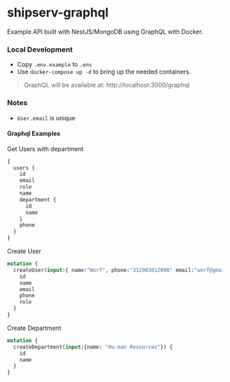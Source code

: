 # shipserv-graphql

Example API built with NestJS/MongoDB using GraphQL with Docker.

### Local Development

* Copy `.env.example` to `.env`
* Use `docker-compose up -d` to bring up the needed containers.

> GraphQL will be available at: http://localhost:3000/graphql

### Notes

* `User.email` is unique

#### Graphql Examples

Get Users with department
```graphql
{
  users {
    id
    email
    role
    name
    department {
      id
      name
    }
    phone
  }
}
```

Create User
```graphql
mutation {
  createUser(input:{ name:"Worf", phone:"312903812098" email:"worf@gmail.com", role:"user", department:"5ff99578142156b9b4b6f9d0" }) {
    id
    name
    email
    phone
    role
  }
}
```

Create Department
```graphql
mutation {
  createDepartment(input:{name: "Hu-man Resources"}) {
    id
    name
  }
}
```
